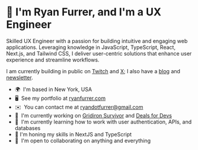 # 👋 I'm Ryan Furrer, and I'm a UX Engineer

Skilled UX Engineer with a passion for building intuitive and engaging web applications. Leveraging knowledge in JavaScript, TypeScript, React, Next.js, and Tailwind CSS, I deliver user-centric solutions that enhance user experience and streamline workflows.

I am currently building in public on [Twitch](https://www.twitch.tv/ryandotfurrer) and [X](https://twitter.com/ryandotfurrer); I also have a [blog](http://ryanfurrer.com/blog) and [newsletter](https://ryanfurrer.beehiiv.com/?_gl=1*8atz45*_ga*MjA3OTk1MTA5Ni4xNzA2MjQxMjI5*_ga_E6Y4WLQ2EC*MTcwODE4MzA2My4xNS4wLjE3MDgxODMwNjMuNjAuMC43ODE4NjQ5ODA.*_gcl_au*NjMwODcwMzUyLjE3MDYyNDEyMjg.).

*   🌍  I'm based in New York, USA
*   🖥️  See my portfolio at [ryanfurrer.com](http://ryanfurrer.com)
*   ✉️  You can contact me at [ryandotfurrer@gmail.com](mailto:ryandotfurrer@gmail.com)
*   🚀  I'm currently working on [Gridiron Survivor](https://ryanfurrer.com/projects/) and [Deals for Devs](https://www.dealsfordevs.com/)
*   🧠  I'm currently learning how to work with user authentication, APIs, and databases
*   🌱  I'm honing my skills in NextJS and TypeScript
*   🤝  I'm open to collaborating on anything and everything
